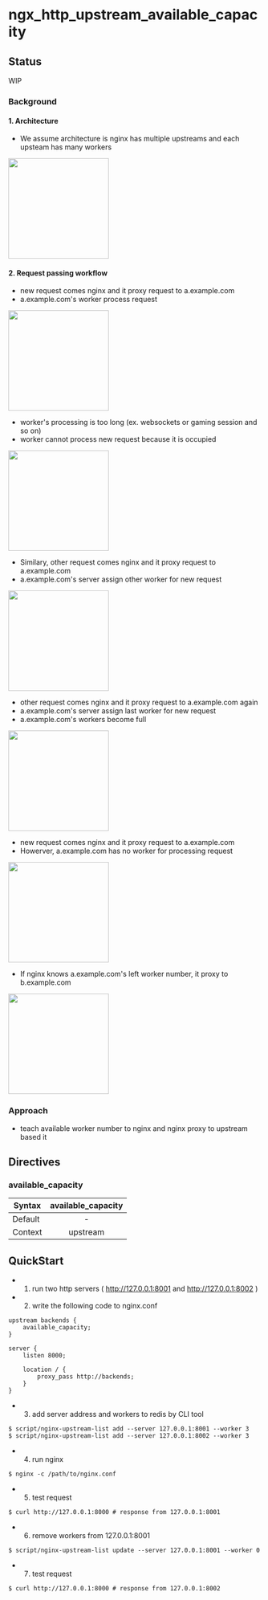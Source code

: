 # ngx_http_upstream_available_capacity

## Status

WIP

### Background

#### 1. Architecture
- We assume architecture is nginx has multiple upstreams and each upsteam has many workers 

<img src="https://cloud.githubusercontent.com/assets/209884/15988209/17db95f4-3083-11e6-94c1-68316c60ce37.png" with="200px" height="200px"/>

#### 2. Request passing workflow

- new request comes nginx and it proxy request to a.example.com
- a.example.com's worker process request

<img src="https://cloud.githubusercontent.com/assets/209884/15988268/b46eddbc-3084-11e6-8fe1-f8547a9107c5.png" with="200px" height="200px"/>

- worker's processing is too long (ex. websockets or gaming session and so on)
- worker cannot process new request because it is occupied

<img src="https://cloud.githubusercontent.com/assets/209884/15988292/8c5e5158-3085-11e6-8fb4-dc1f7aec8dc6.png" with="200px" height="200px"/>

- Similary, other request comes nginx and it proxy request to a.example.com
- a.example.com's server assign other worker for new request

<img src="https://cloud.githubusercontent.com/assets/209884/15988308/35dc8c04-3086-11e6-8481-78bda6fa6533.png" with="200px" height="200px"/>

- other request comes nginx and it proxy request to a.example.com again
- a.example.com's server assign last worker for new request
- a.example.com's workers become full

<img src="https://cloud.githubusercontent.com/assets/209884/15988320/a48498e0-3086-11e6-9609-00f735a0525f.png" with="200px" height="200px"/>

- new request comes nginx and it proxy request to a.example.com
- Howerver, a.example.com has no worker for processing request

<img src="https://cloud.githubusercontent.com/assets/209884/15988339/55080102-3087-11e6-8775-623b385cd4a4.png" with="200px" height="200px"/>

- If nginx knows a.example.com's left worker number, it proxy to b.example.com

<img src="https://cloud.githubusercontent.com/assets/209884/15988341/5da5b4ee-3087-11e6-8471-4faebe627b9f.png" with="200px" height="200px"/>

### Approach

- teach available worker number to nginx and nginx proxy to upstream based it

## Directives

### available_capacity

| Syntax        | available_capacity |
| ------------- |:-------------:|
| Default      | - |
| Context      | upstream  |

## QuickStart

- 1. run two http servers ( http://127.0.0.1:8001 and http://127.0.0.1:8002 )
- 2. write the following code to nginx.conf

```
upstream backends {
    available_capacity;
}

server {
    listen 8000;

    location / {
        proxy_pass http://backends;
    }
}
```

- 3. add server address and workers to redis by CLI tool
```
$ script/nginx-upstream-list add --server 127.0.0.1:8001 --worker 3
$ script/nginx-upstream-list add --server 127.0.0.1:8002 --worker 3
```

- 4. run nginx
```
$ nginx -c /path/to/nginx.conf 
```

- 5. test request
```
$ curl http://127.0.0.1:8000 # response from 127.0.0.1:8001
```

- 6. remove workers from 127.0.0.1:8001
```
$ script/nginx-upstream-list update --server 127.0.0.1:8001 --worker 0
```

- 7. test request
```
$ curl http://127.0.0.1:8000 # response from 127.0.0.1:8002
```
